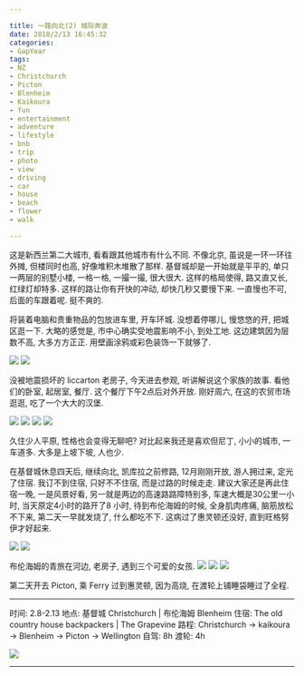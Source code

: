 ```yaml
---

title: 一路向北(2) 城际奔波
date: 2018/2/13 16:45:32
categories: 
- GapYear
tags:
- NZ
- Christchurch
- Picton
- Blenheim
- Kaikoura
- fun
- entertainment
- adventure
- lifestyle
- bnb
- trip
- photo
- view
- driving
- car 
- house
- beach
- flower
- walk

---
```



这是新西兰第二大城市, 看看跟其他城市有什么不同. 不像北京, 虽说是一环一环往外摊, 但楼同时也高, 好像堆积木堆散了那样. 基督城却是一开始就是平平的, 单只一两层的别墅小楼, 一格一格, 一撮一撮, 很大很大. 这样的格局使得, 路又直又长, 红绿灯却特多. 这样的路让你有开快的冲动, 却快几秒又要慢下来. 一直慢也不可, 后面的车跟着呢. 挺不爽的. 

将装着电脑和贵重物品的包放进车里, 开车环城. 没想着停哪儿, 慢悠悠的开, 把城区逛一下. 大略的感觉是, 市中心确实受地震影响不小, 到处工地. 这边建筑因为层数不高, 大多方方正正. 用壁画涂鸦或彩色装饰一下就够了.

![](https://ws2.sinaimg.cn/large/006tNc79gy1fomrw8zr3lj31kw23vqv5.jpg)
![](https://ws2.sinaimg.cn/large/006tNc79gy1fomrw6n6s3j31kw16oqv5.jpg)

没被地震损坏的 liccarton 老房子, 今天进去参观, 听讲解说这个家族的故事. 看他们的卧室, 起居室, 餐厅. 这个餐厅下午2点后对外开放. 刚好周六, 在这的农贸市场逛逛, 吃了一个大大的汉堡. 

![](https://ws2.sinaimg.cn/large/006tNc79gy1fomruw5jbtj31kw23ve82.jpg)
![](https://ws1.sinaimg.cn/large/006tNc79gy1fomrvhtxqkj31kw16okjm.jpg)
![](https://ws1.sinaimg.cn/large/006tNc79gy1fomrvcv7g3j31kw16o1kz.jpg)
![](https://ws4.sinaimg.cn/large/006tNc79gy1fomrwt1vgvj31kw16o7wk.jpg)

久住少人平原, 性格也会变得无聊吧? 对比起来我还是喜欢但尼丁, 小小的城市, 一车道多. 大多是上坡下坡, 人也少.  

在基督城休息四天后, 继续向北, 凯库拉之前修路, 12月刚刚开放, 游人拥过来, 定光了住宿. 我订不到住宿, 只好不不住宿, 而是过路的时候走走. 建议大家还是再此住宿一晚, 一是风景好看, 另一就是两边的高速路路障特别多, 车速大概是30公里一小时, 当天原定4小时的路开了8 小时, 待到布伦海姆的时候, 全身肌肉疼痛, 脑筋放松不下来, 第二天一早就发烧了, 什么都吃不下. 这病过了惠灵顿还没好, 直到旺格努伊才好起来. 

![](https://ws3.sinaimg.cn/large/006tNc79gy1fomrxnts72j31kw16o1kz.jpg)
![](https://ws4.sinaimg.cn/large/006tNc79gy1fomrxl4rrkj31kw16onpe.jpg)

布伦海姆的青旅在河边, 老房子, 遇到三个可爱的女孩. 
![](https://ws1.sinaimg.cn/large/006tNc79gy1fomrzl2uhxj31kw16ob2b.jpg)
![](https://ws2.sinaimg.cn/large/006tNc79gy1fomrzf4q5qj31kw16o4qr.jpg)
![](https://ws3.sinaimg.cn/large/006tNc79gy1fomrzbtx2dj31kw16o1kz.jpg)

第二天开去 Picton, 乘 Ferry 过到惠灵顿, 因为高烧, 在渡轮上铺睡袋睡过了全程. 

***
时间: 2.8-2.13
地点: 基督城 Christchurch | 布伦海姆 Blenheim
住宿: The old country house backpackers | The Grapevine
路程: Christchurch -> kaikoura -> Blenheim -> Picton -> Wellington 
自驾: 8h
渡轮: 4h

![](https://ws1.sinaimg.cn/large/006tNc79gy1foms8epg8oj314a0zqnlt.jpg)
***
